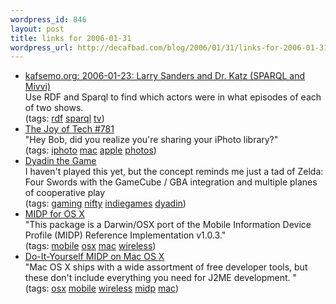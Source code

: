 ```yaml
--- 
wordpress_id: 846
layout: post
title: links for 2006-01-31
wordpress_url: http://decafbad.com/blog/2006/01/31/links-for-2006-01-31
---
```

<ul class="delicious">
	<li>
		<div class="delicious-link"><a href="http://www.kafsemo.org/2006/01/23.html">kafsemo.org: 2006-01-23: Larry Sanders and Dr. Katz (SPARQL and Mivvi)</a></div>
		<div class="delicious-extended">Use RDF and Sparql to find which actors were in what episodes of each of two shows.</div>
		<div class="delicious-tags">(tags: <a href="http://del.icio.us/deusx/rdf">rdf</a> <a href="http://del.icio.us/deusx/sparql">sparql</a> <a href="http://del.icio.us/deusx/tv">tv</a>)</div>
	</li>
	<li>
		<div class="delicious-link"><a href="http://www.geekculture.com/joyoftech/joyarchives/781.html">The Joy of Tech #781</a></div>
		<div class="delicious-extended">"Hey Bob, did you realize you're sharing your iPhoto library?"</div>
		<div class="delicious-tags">(tags: <a href="http://del.icio.us/deusx/iphoto">iphoto</a> <a href="http://del.icio.us/deusx/mac">mac</a> <a href="http://del.icio.us/deusx/apple">apple</a> <a href="http://del.icio.us/deusx/photos">photos</a>)</div>
	</li>
	<li>
		<div class="delicious-link"><a href="http://www.dyadin.com/dyadin.php">Dyadin the Game</a></div>
		<div class="delicious-extended">I haven't played this yet, but the concept reminds me just a tad of Zelda: Four Swords with the GameCube / GBA integration and multiple planes of cooperative play</div>
		<div class="delicious-tags">(tags: <a href="http://del.icio.us/deusx/gaming">gaming</a> <a href="http://del.icio.us/deusx/nifty">nifty</a> <a href="http://del.icio.us/deusx/indiegames">indiegames</a> <a href="http://del.icio.us/deusx/dyadin">dyadin</a>)</div>
	</li>
	<li>
		<div class="delicious-link"><a href="http://mpowers.net/midp-osx/">MIDP for OS X</a></div>
		<div class="delicious-extended">"This package is a Darwin/OSX port of the Mobile Information Device Profile (MIDP) Reference Implementation v1.0.3."</div>
		<div class="delicious-tags">(tags: <a href="http://del.icio.us/deusx/mobile">mobile</a> <a href="http://del.icio.us/deusx/osx">osx</a> <a href="http://del.icio.us/deusx/mac">mac</a> <a href="http://del.icio.us/deusx/wireless">wireless</a>)</div>
	</li>
	<li>
		<div class="delicious-link"><a href="http://developers.sun.com/techtopics/mobility/midp/articles/osx/">Do-It-Yourself MIDP on Mac OS X</a></div>
		<div class="delicious-extended">"Mac OS X ships with a wide assortment of free developer tools, but these don't include everything you need for J2ME development. "</div>
		<div class="delicious-tags">(tags: <a href="http://del.icio.us/deusx/osx">osx</a> <a href="http://del.icio.us/deusx/mobile">mobile</a> <a href="http://del.icio.us/deusx/wireless">wireless</a> <a href="http://del.icio.us/deusx/midp">midp</a> <a href="http://del.icio.us/deusx/mac">mac</a>)</div>
	</li>
</ul>

